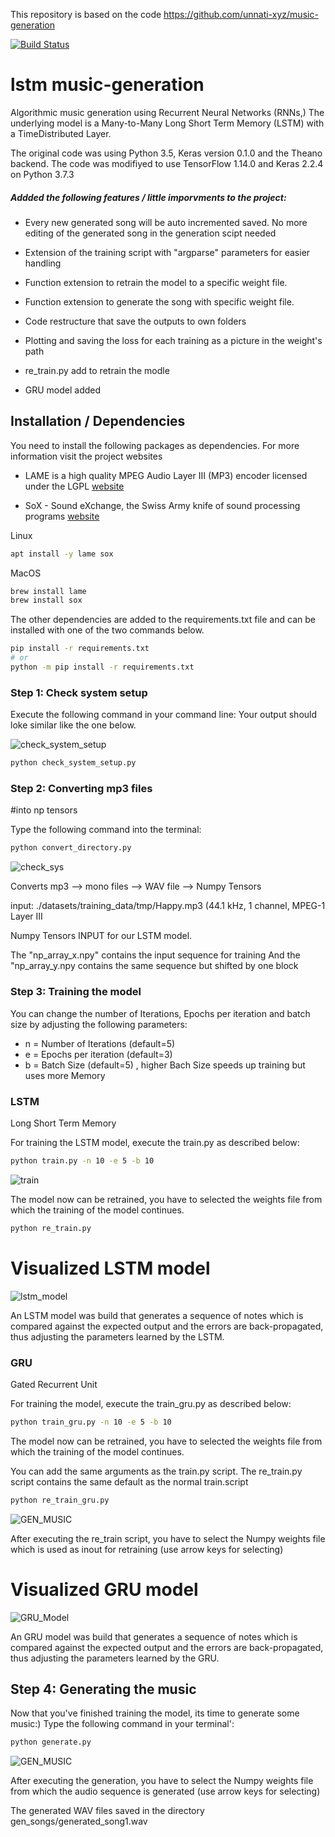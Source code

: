 This repository is based on the code https://github.com/unnati-xyz/music-generation

[![Build Status](https://travis-ci.org/DigitalDieter/LSTM_Music_Generation.svg?branch=master)](https://travis-ci.org/DigitalDieter/LSTM_Music_Generation)

# lstm music-generation


Algorithmic music generation using Recurrent Neural Networks (RNNs,)
The underlying model is a Many-to-Many Long Short Term Memory  (LSTM) with a TimeDistributed Layer.

The original code was using Python 3.5, Keras version 0.1.0 and the Theano backend.
The code was modifiyed to use TensorFlow 1.14.0 and Keras 2.2.4 on Python 3.7.3

##### Addded the following features /  little imporvments to the project:

- Every new generated song will be auto incremented saved. No more editing of the generated song in the generation scipt needed

- Extension of the training script with "argparse" parameters for easier handling
- Function extension to retrain the model to a specific weight file.
- Function extension to generate the song with specific weight file.
- Code restructure that save the outputs to own folders
- Plotting and saving the loss for each training as a picture in the weight's path
- re_train.py add to retrain the modle
- GRU model added

## Installation / Dependencies

You need to install the following packages as dependencies. For more information visit the project websites

- LAME is a high quality MPEG Audio Layer III (MP3) encoder licensed under the LGPL [website][f25fc56f]
- SoX - Sound eXchange, the Swiss Army knife of sound processing programs [website][43594682]

  [f25fc56f]: http://lame.sourceforge.net "lame-website"
  [43594682]: http://sox.sourceforge.net "sox-website"


Linux
```bash
apt install -y lame sox
```
MacOS
```bash
brew install lame
brew install sox
```

The other dependencies are added to the requirements.txt file and can be installed with one of the two commands below.


```bash
pip install -r requirements.txt
# or
python -m pip install -r requirements.txt
```



### Step 1: Check system setup

Execute the following command in your command line:
Your output should loke similar like the one below.

![check_system_setup](/img/check-sys_setup.png)

```bash
python check_system_setup.py

```


### Step 2: Converting mp3 files
#into np tensors

Type the following command into the terminal:

```bash
python convert_directory.py
```

![check_sys](img/convert_directory.png)

Converts mp3 --> mono files --> WAV file --> Numpy Tensors

input:  ./datasets/training_data/tmp/Happy.mp3
        (44.1 kHz, 1 channel, MPEG-1 Layer III

Numpy Tensors INPUT for our LSTM  model.

The "np_array_x.npy" contains the input sequence for training
And the "np_array_y.npy contains the same sequence but shifted by one block


### Step 3: Training the model

You can change the number of Iterations,
Epochs per iteration and batch size by adjusting the following parameters:

- n = Number of Iterations (default=5)
- e = Epochs per iteration (default=3)
- b = Batch Size (default=5) , higher Bach Size speeds up training but uses more Memory

### LSTM
Long Short Term Memory

For training the LSTM model, execute the train.py as described below:

```bash
python train.py -n 10 -e 5 -b 10
```

![train](/img/train.png)

The model now can be retrained, you have to selected the weights file from which the training of the model continues.
```bash
python re_train.py
```

# Visualized LSTM model
![lstm_model](/img/lstm_model_plot.png)

An LSTM model was build that generates a sequence of notes which is
compared against the expected output and the errors are back-propagated, thus adjusting the parameters learned by the LSTM.

### GRU
Gated Recurrent Unit

For training the model, execute the train_gru.py as described below:

```bash
python train_gru.py -n 10 -e 5 -b 10
```

The model now can be retrained, you have to selected the weights file from which the training of the model continues.


You can add the same arguments as the train.py script.
The re_train.py script contains the same default as the normal train.script

```bash
python re_train_gru.py
```

![GEN_MUSIC](img/chooe_file_for_gen_music.png)

After executing the re_train script, you have to select the Numpy weights file which is used as inout for retraining (use arrow keys for selecting)

# Visualized GRU model
![GRU_Model](/img/gru_model_plot.png)

An GRU model was build that generates a sequence of notes which is
compared against the expected output and the errors are back-propagated, thus adjusting the parameters learned by the GRU.

## Step 4: Generating the music

Now that you've finished training the model, its time to generate some music:)
Type the following command in your terminal':

```bash
python generate.py
```
![GEN_MUSIC](img/chooe_file_for_gen_music.png)

After executing the generation, you have to select the Numpy weights file from which the audio sequence is generated (use arrow keys for selecting)

The generated WAV files saved in the directory gen_songs/generated_song1.wav
